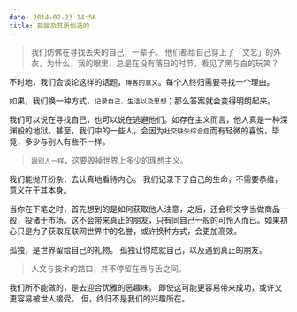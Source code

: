 ```yaml
---
date: 2014-02-23 14:56
title: 孤独及其所创造的
---
```


> 我们仿佛在寻找丢失的自己，一辈子。
> 他们都给自己穿上了「文艺」的外衣，为什么，我的眼里，总是在没有落日的时节，看见了黑与白的玩笑？


不时地，我们会谈论这样的话题，`博客的意义`。每个人终归需要寻找一个理由。

如果，我们换一种方式，`记录自己，生活以及思想`；那么答案就会变得明朗起来。

我们可以说在寻找自己，也可以说在逃避他们。如存在主义而言，他人真是一种深渊般的地狱。甚至，我们中的一些人，会因为`社交缺失综合症`而有轻微的喜悦，毕竟，多少与别人有些不一样。

> `跟别人一样`，这要毁掉世界上多少的理想主义。

我们能抛开纷杂，去认真地看待内心。
我们记录下了自己的生命，不需要恭维，意义在于其本身。

当你在下笔之时，首先想到的是如何获取他人注意，之后，还会将文字当做商品一般，投诸于市场。这不会带来真正的朋友，只有同自己一般的可怜人而已。如果初心只是为了获取互联网世界中的名誉，或许换种方式，会更加高效。

孤独，是世界留给自己的礼物。
孤独让你成就自己，以及遇到真正的朋友。

> 人文与技术的路口，并不停留在唇与舌之间。

我们所不能做的，是去迎合优雅的恶趣味。
即使这可能更容易带来成功，或许又更容易被世人接受。
但，终归不是我们的兴趣所在。